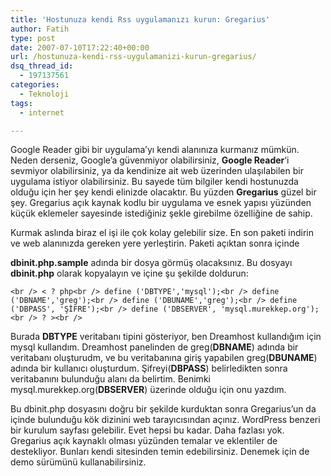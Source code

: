 ```yaml
---
title: 'Hostunuza kendi Rss uygulamanızı kurun: Gregarius'
author: Fatih
type: post
date: 2007-07-10T17:22:40+00:00
url: /hostunuza-kendi-rss-uygulamanizi-kurun-gregarius/
dsq_thread_id:
  - 197137561
categories:
  - Teknoloji
tags:
  - internet

---
```

Google Reader gibi bir uygulama&#8217;yı kendi alanınıza kurmanız mümkün. Neden derseniz, Google&#8217;a güvenmiyor olabilirsiniz, **Google Reader**&#8216;i sevmiyor olabilirsiniz, ya da kendinize ait web üzerinden ulaşılabilen bir uygulama istiyor olabilirsiniz. Bu sayede tüm bilgiler kendi hostunuzda olduğu için her şey kendi elinizde olacaktır. Bu yüzden **Gregarius** güzel bir şey. Gregarius açık kaynak kodlu bir uygulama ve esnek yapısı yüzünden küçük eklemeler sayesinde istediğiniz şekle girebilme özelliğine de sahip.

<center>
</center>Kurmak aslında biraz el işi ile çok kolay gelebilir size. En son paketi indirin ve web alanınızda gereken yere yerleştirin. Paketi açıktan sonra içinde 

**dbinit.php.sample** adında bir dosya görmüş olacaksınız. Bu dosyayı **dbinit.php** olarak kopyalayın ve içine şu şekilde doldurun:

`<br />
< ? php<br />
define ('DBTYPE','mysql');<br />
define ('DBNAME','greg');<br />
define ('DBUNAME','greg');<br />
define ('DBPASS', 'ŞİFRE');<br />
define ('DBSERVER', 'mysql.murekkep.org');<br />
? ><br />
` 

Burada **DBTYPE** veritabanı tipini gösteriyor, ben Dreamhost kullandığım için mysql kullandım. Dreamhost panelinden de greg(**DBNAME**) adında bir veritabanı oluşturudm, ve bu veritabanına giriş yapabilen greg(**DBUNAME**) adında bir kullanıcı oluşturdum. Şifreyi(**DBPASS**) belirledikten sonra veritabanını bulunduğu alanı da belirtim. Benimki mysql.murekkep.org(**DBSERVER**) üzerinde olduğu için onu yazdım.

Bu dbinit.php dosyasını doğru bir şekilde kurduktan sonra Gregarius&#8217;un da içinde bulunduğu kök dizinini web tarayıcısından açınız. WordPress benzeri bir kurulum sayfası gelebilir. Evet hepsi bu kadar. Daha fazlası yok. Gregarius açık kaynaklı olması yüzünden temalar ve eklentiler de destekliyor. Bunları kendi sitesinden temin edebilirsiniz. Denemek için de demo sürümünü kullanabilirsiniz.